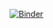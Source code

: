 [![Binder](http://mybinder.org/badge_logo.svg)](http://mybinder.org/user/sigurd-rw-activity4-x9gcc931/doc/tree/Activity%204.Rproj)
